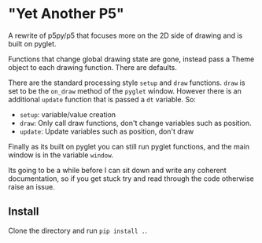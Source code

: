 # "Yet Another P5"
A rewrite of p5py/p5 that focuses more on the 2D side of drawing and is built on pyglet.

Functions that change global drawing state are gone, instead pass a Theme object to each drawing function. There are defaults.

There are the standard processing style `setup` and `draw` functions. `draw` is set to be the `on_draw` method of the `pyglet` window. However there is an additional `update` function that is passed a `dt` variable.
So: 

- `setup`: variable/value creation
- `draw`: Only call draw functions, don't change variables such as position.
- `update`: Update variables such as position, don't draw

Finally as its built on pyglet you can still run pyglet functions, and the main window is in the variable `window`.

Its going to be a while before I can sit down and write any coherent documentation, so if you get stuck try and read through the code otherwise raise an issue.

## Install
Clone the directory and run `pip install .`.
